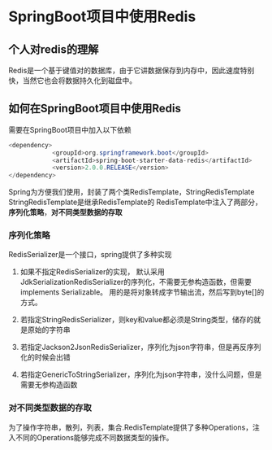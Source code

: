 # SpringBoot项目中使用Redis
## 个人对redis的理解
Redis是一个基于键值对的数据库，由于它讲数据保存到内存中，因此速度特别快，当然它也会将数据持久化到磁盘中。
 
## 如何在SpringBoot项目中使用Redis
需要在SpringBoot项目中加入以下依赖
``` java
<dependency>
            <groupId>org.springframework.boot</groupId>
            <artifactId>spring-boot-starter-data-redis</artifactId>
            <version>2.0.0.RELEASE</version>
</dependency>
```
Spring为方便我们使用，封装了两个类RedisTemplate，StringRedisTemplate
StringRedisTemplate是继承RedisTemplate的
RedisTemplate中注入了两部分，**序列化策略**，**对不同类型数据的存取**
### **序列化策略**
RedisSerializer是一个接口，spring提供了多种实现 

1. 如果不指定RedisSerializer的实现，
默认采用JdkSerializationRedisSerializer的序列化，不需要无参构造函数，但需要implements Serializable。
用的是将对象转成字节输出流，然后写到byte[]的方式。

2. 若指定StringRedisSerializer，则key和value都必须是String类型，储存的就是原始的字符串

3. 若指定Jackson2JsonRedisSerializer，序列化为json字符串，但是再反序列化的时候会出错

4. 若指定GenericToStringSerializer，序列化为json字符串，没什么问题，但是需要无参构造函数

### **对不同类型数据的存取**
为了操作字符串，散列，列表，集合.RedisTemplate提供了多种Operations，注入不同的Operations能够完成不同数据类型的操作。
 
